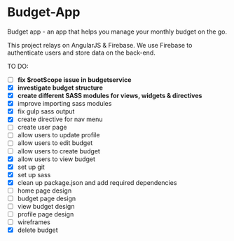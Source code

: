# Budget-App
Budget app - an app that helps you manage your monthly budget on the go. 

This project relays on AngularJS & Firebase. We use Firebase to authenticate users and store data on the back-end. 


TO DO:
- [ ] <strong>fix $rootScope issue in budgetservice</strong>
- [x] <strong>investigate budget structure</strong>
- [x] <strong>create different SASS modules for views, widgets & directives</strong>
- [x] improve importing sass modules
- [x] fix gulp sass output 
- [x] create directive for nav menu
- [ ] create user page
- [ ] allow users to update profile
- [ ] allow users to edit budget
- [ ] allow users to create budget
- [x] allow users to view budget
- [x] set up git
- [x] set up sass
- [x] clean up package.json and add required dependencies
- [ ] home page design
- [ ] budget page design
- [ ] view budget design
- [ ] profile page design
- [ ] wireframes
- [x] delete budget
